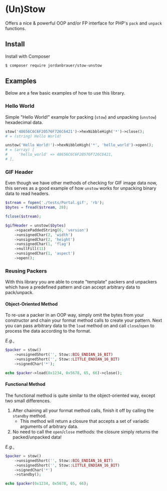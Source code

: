# (Un)Stow

Offers a nice & powerful OOP and/or FP interface for PHP's `pack` and `unpack` functions.

## Install

Install with Composer

```bash
$ composer require jordanbrauer/stow-unstow
```

## Examples

Below are a few basic examples of how to use this library.

### Hello World

Simple "Hello World!" example for packing (`stow`) and unpacking (`unstow`) hexadecimal data.

```php
stow('48656C6C6F20576F726C6421')->hexNibbleHigh('*')->close();
# = (string) Hello World!

unstow('Hello World!')->hexNibbleHigh('*', 'hello_world')->open();
# = (array) [
#     'hello_world' => 48656C6C6F20576F726C6421,
# ],
```

### GIF Header

Even though we have other methods of checking for GIF image data now, this serves as a good example of how `unstow` works for unpacking binary data to read headers.

```php
$stream = fopen('./tests/Portal.gif', 'rb');
$bytes = fread($stream, 20);

fclose($stream);

$gifHeader = unstow($bytes)
    ->spacePaddedString(6, 'version')
    ->unsignedChar(2, 'width')
    ->unsignedChar(2, 'height')
    ->unsignedChar(1, 'flag')
    ->nullFill(11)
    ->unsignedChar(1, 'aspect')
    ->open();
```

### Reusing Packers

With this library you are able to create "template" packers and unpackers which have a predefined pattern and can accept arbitrary data to pack/unpack.

#### Object-Oriented Method

To re-use a packer in an OOP way, simply omit the bytes from your constructor and chain your format method calls to create your pattern. Next you can pass arbitrary data to the `load` method on and call `close`/`open` to process the data according to the format.

_E.g._,

```php
$packer = stow()
    ->unsignedShort('', Stow::BIG_ENDIAN_16_BIT)
    ->unsignedShort('', Stow::LITTLE_ENDIAN_16_BIT)
    ->signedChar('*');

echo $packer->load(0x1234, 0x5678, 65, 66)->close();
```

#### Functional Method

The functional method is quite similar to the object-oriented way, except two small differences.

1. After chaining all your format method calls, finish it off by calling the `standby` method.
    - This method will return a closure that accepts a set of variadic arguments of arbitrary data.
2. No need to call the `open`/`close` methods: the closure simply returns the packed/unpacked data!

_E.g._,

```php
$packer = stow()
    ->unsignedShort('', Stow::BIG_ENDIAN_16_BIT)
    ->unsignedShort('', Stow::LITTLE_ENDIAN_16_BIT)
    ->signedChar('*')
    ->standby();

echo $packer(0x1234, 0x5678, 65, 66);
```